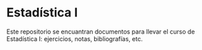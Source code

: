# Estadística I
Este repositorio se encuantran documentos para llevar el curso de Estadística I: ejercicios, notas, bibliografías, etc.

